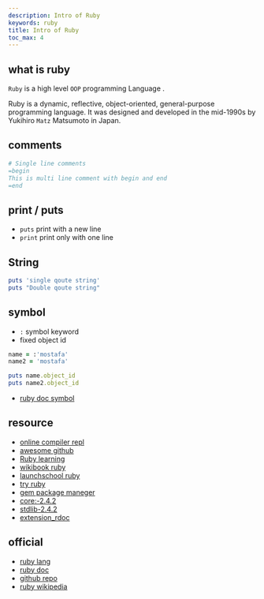 ```yaml
---
description: Intro of Ruby
keywords: ruby
title: Intro of Ruby
toc_max: 4
---
```


## what is ruby

`Ruby` is a high level `OOP` programming Language .

Ruby is a dynamic, reflective, object-oriented, general-purpose programming language. It was designed and developed in the mid-1990s by Yukihiro `Matz` Matsumoto in Japan.

## comments

```ruby
# Single line comments
=begin
This is multi line comment with begin and end
=end
```

## print / puts

* `puts` print with a new line
* `print` print only with one line

## String

```ruby
puts 'single qoute string'
puts "Double qoute string"
```

## symbol

* `:` symbol keyword
* fixed object id

```ruby
name = :'mostafa'
name2 = 'mostafa'

puts name.object_id
puts name2.object_id
```

* [ruby doc symbol](https://ruby-doc.org/core-2.2.0/Symbol.html)

## resource

* [online compiler repl](https://repl.it/languages/ruby)
* [awesome github](https://github.com/markets/awesome-ruby)
* [Ruby learning](http://rubylearning.com)
* [wikibook ruby](https://en.wikibooks.org/wiki/Ruby_Programming)
* [ launchschool ruby](https://launchschool.com/books/ruby/read/introduction)
* [try ruby]( http://tryruby.org/levels/1/challenges/0)
* [gem package maneger](https://rubygems.org/)
* [core:-2.4.2](http://ruby-doc.org/core-2.4.2/)
* [stdlib-2.4.2](http://ruby-doc.org/stdlib-2.4.2/)
* [extension_rdoc](https://docs.ruby-lang.org/en/trunk/extension_rdoc.html)


## official

* [ruby lang](www.ruby-lang.org)
* [ruby doc](http://ruby-doc.org/)
* [github repo](https://github.com/ruby/ruby)
* [ruby wikipedia](https://en.wikipedia.org/wiki/Ruby_(programming_language))
